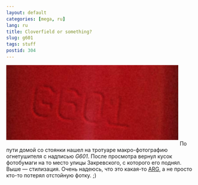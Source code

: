 ```yaml
---
layout: default
categories: [mega, ru]
lang: ru
title: Cloverfield or something?
slug: g601
tags: stuff 
postid: 304
---
```

<img src='/o_O/g601/g601.jpg' alt='fire extinguisher g601' style="padding-bottom: 15px;" width="460" height="200"/>
По пути домой со стоянки нашел на тротуаре макро-фотографию огнетушителя с надписью <i>G601</i>. После просмотра вернул кусок фотобумаги на то место улицы Закревского, с которого его поднял. Выше — стилизация. Очень надеюсь, что это какая-то <a href="http://en.wikipedia.org/wiki/Alternate_reality_game">ARG</a>, а не просто кто-то потерял отстойную фотку. ;)